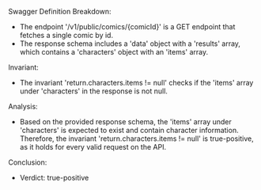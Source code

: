 Swagger Definition Breakdown:
- The endpoint '/v1/public/comics/{comicId}' is a GET endpoint that fetches a single comic by id.
- The response schema includes a 'data' object with a 'results' array, which contains a 'characters' object with an 'items' array.

Invariant:
- The invariant 'return.characters.items != null' checks if the 'items' array under 'characters' in the response is not null.

Analysis:
- Based on the provided response schema, the 'items' array under 'characters' is expected to exist and contain character information. Therefore, the invariant 'return.characters.items != null' is true-positive, as it holds for every valid request on the API.

Conclusion:
- Verdict: true-positive
